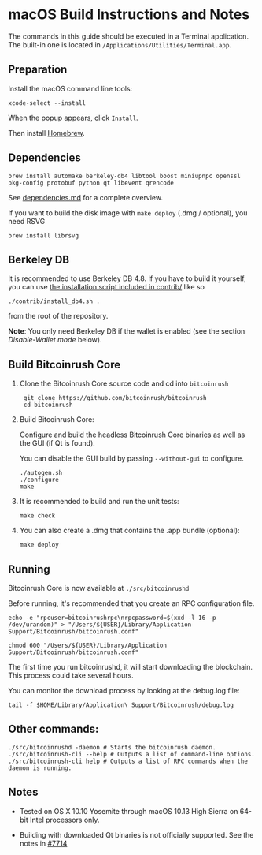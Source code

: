 macOS Build Instructions and Notes
====================================
The commands in this guide should be executed in a Terminal application.
The built-in one is located in `/Applications/Utilities/Terminal.app`.

Preparation
-----------
Install the macOS command line tools:

`xcode-select --install`

When the popup appears, click `Install`.

Then install [Homebrew](https://brew.sh).

Dependencies
----------------------

    brew install automake berkeley-db4 libtool boost miniupnpc openssl pkg-config protobuf python qt libevent qrencode

See [dependencies.md](dependencies.md) for a complete overview.

If you want to build the disk image with `make deploy` (.dmg / optional), you need RSVG

    brew install librsvg

Berkeley DB
-----------
It is recommended to use Berkeley DB 4.8. If you have to build it yourself,
you can use [the installation script included in contrib/](/contrib/install_db4.sh)
like so

```shell
./contrib/install_db4.sh .
```

from the root of the repository.

**Note**: You only need Berkeley DB if the wallet is enabled (see the section *Disable-Wallet mode* below).

Build Bitcoinrush Core
------------------------

1. Clone the Bitcoinrush Core source code and cd into `bitcoinrush`

        git clone https://github.com/bitcoinrush/bitcoinrush
        cd bitcoinrush

2.  Build Bitcoinrush Core:

    Configure and build the headless Bitcoinrush Core binaries as well as the GUI (if Qt is found).

    You can disable the GUI build by passing `--without-gui` to configure.

        ./autogen.sh
        ./configure
        make

3.  It is recommended to build and run the unit tests:

        make check

4.  You can also create a .dmg that contains the .app bundle (optional):

        make deploy

Running
-------

Bitcoinrush Core is now available at `./src/bitcoinrushd`

Before running, it's recommended that you create an RPC configuration file.

    echo -e "rpcuser=bitcoinrushrpc\nrpcpassword=$(xxd -l 16 -p /dev/urandom)" > "/Users/${USER}/Library/Application Support/Bitcoinrush/bitcoinrush.conf"

    chmod 600 "/Users/${USER}/Library/Application Support/Bitcoinrush/bitcoinrush.conf"

The first time you run bitcoinrushd, it will start downloading the blockchain. This process could take several hours.

You can monitor the download process by looking at the debug.log file:

    tail -f $HOME/Library/Application\ Support/Bitcoinrush/debug.log

Other commands:
-------

    ./src/bitcoinrushd -daemon # Starts the bitcoinrush daemon.
    ./src/bitcoinrush-cli --help # Outputs a list of command-line options.
    ./src/bitcoinrush-cli help # Outputs a list of RPC commands when the daemon is running.

Notes
-----

* Tested on OS X 10.10 Yosemite through macOS 10.13 High Sierra on 64-bit Intel processors only.

* Building with downloaded Qt binaries is not officially supported. See the notes in [#7714](https://github.com/bitcoinrush/bitcoinrush/issues/7714)
